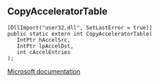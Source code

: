 ## CopyAcceleratorTable

```
[DllImport("user32.dll", SetLastError = true)]
public static extern int CopyAcceleratorTable(
   IntPtr hAccelSrc,
   IntPtr lpAccelDst,
   int cAccelEntries
);
```

[Microsoft documentation](https://docs.microsoft.com/en-us/windows/win32/api/winuser/nf-winuser-copyacceleratortablea)
